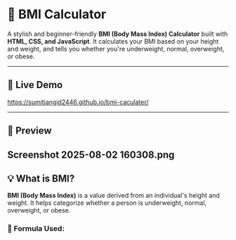 # 🧮 BMI Calculator

A stylish and beginner-friendly **BMI (Body Mass Index) Calculator** built with **HTML, CSS, and JavaScript**. It calculates your BMI based on your height and weight, and tells you whether you're underweight, normal, overweight, or obese.

---

## 🌟 Live Demo
 https://sumitjangid2446.github.io/bmi-caculater/

---

## 📸 Preview
Screenshot 2025-08-02 160308.png
---

## 💡 What is BMI?

**BMI (Body Mass Index)** is a value derived from an individual's height and weight. It helps categorize whether a person is underweight, normal, overweight, or obese.

### 📐 Formula Used:
